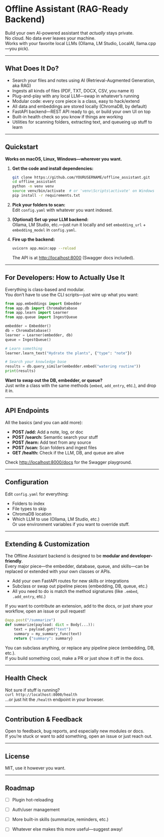 # Offline Assistant (RAG-Ready Backend)

Build your own AI-powered assistant that *actually* stays private.  
No cloud. No data ever leaves your machine.  
Works with your favorite local LLMs (Ollama, LM Studio, LocalAI, llama.cpp—you pick).

---

## What Does It Do?

- Search your files and notes using AI (Retrieval-Augmented Generation, aka RAG)
- Ingests all kinds of files (PDF, TXT, DOCX, CSV, you name it)
- Plug-and-play with any local LLM—swap in whatever’s running
- Modular code: every core piece is a class, easy to hack/extend
- All data and embeddings are stored locally (ChromaDB, by default)
- FastAPI backend—REST API ready to go, or build your own UI on top
- Built-in health check so you know if things are working
- Utilities for scanning folders, extracting text, and queueing up stuff to learn

---

## Quickstart

**Works on macOS, Linux, Windows—wherever you want.**

1. **Get the code and install dependencies:**

    ```sh
    git clone https://github.com/YOURUSERNAME/offline_assistant.git
    cd offline_assistant
    python -m venv venv
    source venv/bin/activate  # or 'venv\Scripts\activate' on Windows
    pip install -r requirements.txt
    ```

2. **Pick your folders to scan:**  
   Edit `config.yaml` with whatever you want indexed.

3. **(Optional) Set up your LLM backend:**  
   Ollama, LM Studio, etc.—just run it locally and set `embedding_url` + `embedding_model` in `config.yaml`.

4. **Fire up the backend:**

    ```sh
    uvicorn app.main:app --reload
    ```

   The API is at [http://localhost:8000](http://localhost:8000) (Swagger docs included).

---

## For Developers: How to Actually Use It

Everything is class-based and modular.  
You don’t have to use the CLI scripts—just wire up what you want:

```python
from app.embeddings import Embedder
from app.db import ChromaDatabase
from app.learn import Learner
from app.queue import IngestQueue

embedder = Embedder()
db = ChromaDatabase()
learner = Learner(embedder, db)
queue = IngestQueue()

# Learn something
learner.learn_text("Hydrate the plants", {"type": "note"})

# Search your knowledge base
results = db.query_similar(embedder.embed("watering routine"))
print(results)
```

**Want to swap out the DB, embedder, or queue?**  
Just write a class with the same methods (`embed`, `add_entry`, etc.), and drop it in.

---

## API Endpoints

All the basics (and you can add more):

- **POST /add:** Add a note, log, or doc
- **POST /search:** Semantic search your stuff
- **POST /learn:** Add text from any source
- **POST /scan:** Scan folders and ingest files
- **GET /health:** Check if the LLM, DB, and queue are alive

Check [http://localhost:8000/docs](http://localhost:8000/docs) for the Swagger playground.

---

## Configuration

Edit `config.yaml` for everything:  
- Folders to index  
- File types to skip  
- ChromaDB location  
- Which LLM to use (Ollama, LM Studio, etc.)  
Or use environment variables if you want to override stuff.

---

## Extending & Customization

The Offline Assistant backend is designed to be **modular and developer-friendly**.  
Every major piece—the embedder, database, queue, and skills—can be replaced or extended with your own classes or APIs.

- Add your own FastAPI routes for new skills or integrations
- Subclass or swap out pipeline pieces (embedding, DB, queue, etc.)
- All you need to do is match the method signatures (like `.embed`, `.add_entry`, etc.)

If you want to contribute an extension, add to the docs, or just share your workflow, open an issue or pull request!


```python
@app.post("/summarize")
def summarize(payload: dict = Body(...)):
    text = payload.get("text")
    summary = my_summary_func(text)
    return {"summary": summary}
```

You can subclass anything, or replace any pipeline piece (embedding, DB, etc.).  
If you build something cool, make a PR or just show it off in the docs.

---

## Health Check

Not sure if stuff is running?  
`curl http://localhost:8000/health`  
…or just hit the `/health` endpoint in your browser.

---

## Contribution & Feedback

Open to feedback, bug reports, and especially new modules or docs.  
If you’re stuck or want to add something, open an issue or just reach out.

---

## License

MIT, use it however you want.

---

## Roadmap

- [ ] Plugin hot-reloading
- [ ] Auth/user management
- [ ] More built-in skills (summarize, reminders, etc.)
- [ ] Whatever else makes this more useful—suggest away!


